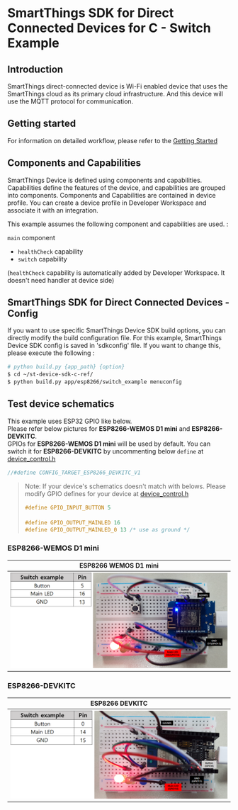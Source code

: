 # SmartThings SDK for Direct Connected Devices for C - Switch Example

## Introduction

SmartThings direct-connected device is Wi-Fi enabled device that uses the SmartThings cloud as its primary cloud infrastructure. And this device will use the MQTT protocol for communication.

## Getting started

For information on detailed workflow, please refer to the [Getting Started](https://github.com/SmartThingsCommunity/st-device-sdk-c-ref/blob/master/doc/getting_started.md)

## Components and Capabilities

SmartThings Device is defined using components and capabilities. Capabilities define the features of the device, and capabilities are grouped into components.
Components and Capabilities are contained in device profile. You can create a device profile in Developer Workspace and associate it with an integration.

This example assumes the following component and capabilities are used. :  

`main` component  
- `healthCheck` capability  
- `switch` capability  

(`healthCheck` capability is automatically added by Developer Workspace. It doesn't need handler at device side)

## SmartThings SDK for Direct Connected Devices - Config
If you want to use specific SmartThings Device SDK build options, you can directly modify the build configuration file. For this example, SmartThings Device SDK config is saved in 'sdkconfig' file. If you want to change this, please execute the following :
```sh
# python build.py {app_path} {option}
$ cd ~/st-device-sdk-c-ref/
$ python build.py app/esp8266/switch_example menuconfig
```

## Test device schematics
This example uses ESP32 GPIO like below.  
Please refer below pictures for __ESP8266-WEMOS D1 mini__ and __ESP8266-DEVKITC__.  
GPIOs for __ESP8266-WEMOS D1 mini__ will be used by default. You can switch it for __ESP8266-DEVKITC__ by uncommenting below `define` at [device_control.h](main/device_control.h)
```c
//#define CONFIG_TARGET_ESP8266_DEVKITC_V1
```

> Note: If your device's schematics doesn't match with belows.
> Please modify GPIO defines for your device at [device_control.h](main/device_control.h)
>
> ```c
> #define GPIO_INPUT_BUTTON 5
> 
> #define GPIO_OUTPUT_MAINLED 16
> #define GPIO_OUTPUT_MAINLED_0 13 /* use as ground */
 >```

### ESP8266-WEMOS D1 mini  
| ESP8266 WEMOS D1 mini                                                     |
|-------------------------------------------------------------------|
|![ESP8266_WEMOS_D1_MINI](../../../doc/res/Switch_Example_ESP8266_D1_mini.png) |


### ESP8266-DEVKITC  
| ESP8266 DEVKITC                                                     |
|-------------------------------------------------------------------|
|![ESP8266_DEVKITC](../../../doc/res/Switch_Example_ESP8266_DEVKITC.png) |

